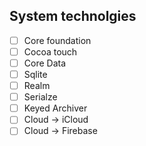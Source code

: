 ## System technolgies

- [ ] Core foundation
- [ ] Cocoa touch
- [ ] Core Data
- [ ] Sqlite
- [ ] Realm
- [ ] Serialze
- [ ] Keyed Archiver
- [ ] Cloud -> iCloud
- [ ] Cloud -> Firebase